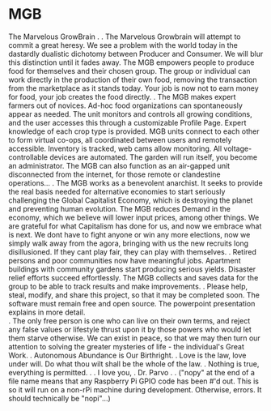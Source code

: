 # MGB
The Marvelous GrowBrain
.
.
The Marvelous Growbrain will attempt to commit a great heresy.  We see a problem with the world today in the dastardly dualistic dichotomy between Producer and Consumer.  We will blur this distinction until it fades away.  The MGB empowers people to produce food for themselves and their chosen group.  The group or individual can work directly in the production of their own food, removing the transaction from the marketplace as it stands today.  Your job is now not to earn money for food, your job creates the food directly.
.
The MGB makes expert farmers out of novices.  Ad-hoc food organizations can spontaneously appear as needed.  The unit monitors and controls all growing conditions, and the user accesses this through a customizable Profile Page.  Expert knowledge of each crop type is provided.  MGB units connect to each other to form virtual co-ops, all coordinated between users and remotely accessible.  Inventory is tracked, web cams allow monitoring.  All voltage-controllable devices are automated.  The garden will run itself, you become an administrator.  The MGB can also function as an air-gapped unit disconnected from the internet, for those remote or clandestine operations...
.
The MGB works as a benevolent anarchist.  It seeks to provide the real basis needed for alternative economies to start seriously challenging the Global Capitalist Economy, which is destroying the planet and preventing human evolution.  The MGB reduces Demand in the economy, which we believe will lower input prices, among other things.  We are grateful for what Capitalism has done for us, and now we embrace what is next.  We dont have to fight anyone or win any more elections, now we simply walk away from the agora, bringing with us the new recruits long disillusioned.  If they cant play fair, they can play with themselves.
.
Retired persons and poor communities now have meaningful jobs.  Apartment buildings with community gardens start producing serious yields.  Disaster relief efforts succeed effortlessly.  The MGB collects and saves data for the group to be able to track results and make improvements.
.
Please help, steal, modify, and share this project, so that it may be completed soon.  The software must remain free and open source.  The powerpoint presentation explains in more detail.  
.
The only free person is one who can live on their own terms, and reject any false values or lifestyle thrust upon it by those powers who would let them starve otherwise.  We can exist in peace, so that we may then turn our attention to solving the greater mysteries of life - the individual's Great Work.
.
Autonomous Abundance is Our Birthright.
.
Love is the law, love under will.  Do what thou wilt shall be the whole of the law.
.
Nothing is true, everything is permitted.
.
.
I love you,
.
Dr. Parvo
.
.
("nopy" at the end of a file name means that any Raspberry Pi GPIO code has been #'d out.  This is so it will run on a non-rPi machine during development.  Otherwise, errors.  It should technically be "nopi"...)
